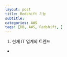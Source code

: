 ```yaml
---
layout: post
title: Redshift 기능
subtitle: 
categories: AWS
tags: [DB, AWS, Redshift, ]
---
```


1. 현재 IT 업계의 트렌드
- 